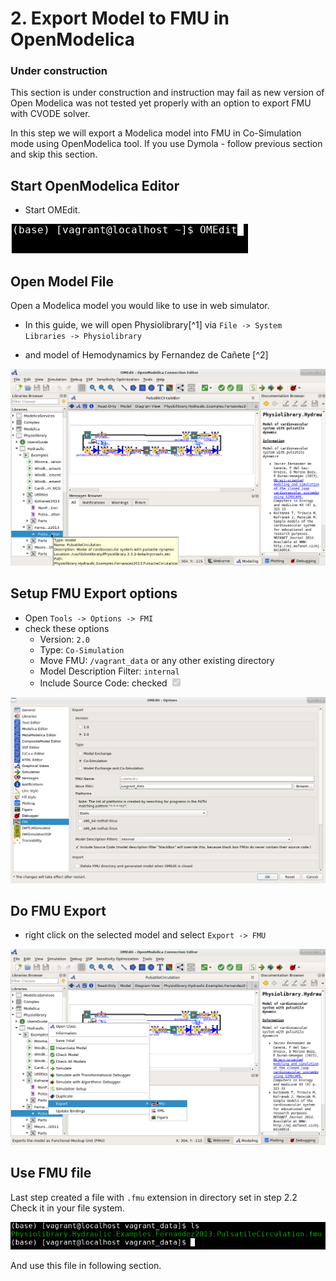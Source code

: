 # 2. Export Model to FMU in OpenModelica

<div class="w3-panel w3-pale-red w3-border w3-display-container">
  <h3>Under construction</h3>
  <p>This section is under construction and instruction may fail as new version of Open Modelica was not tested yet properly with an option to export FMU with CVODE solver.</p>
</div>

In this step we will export a Modelica model into FMU in Co-Simulation mode using OpenModelica tool. If you use Dymola - follow previous section and skip this section.

## Start OpenModelica Editor 

* Start OMEdit.

![OMStart](OM_Start.png)


## Open Model File

Open a Modelica model you would like to use in web simulator. 
* In this guide, we will open Physiolibrary[^1] via `File -> System Libraries -> Physiolibrary`

* and model of Hemodynamics by Fernandez de Cañete [^2] 

![OM_MeursModel](OM_CaneteModel.png)

## Setup FMU Export options
* Open `Tools -> Options -> FMI`
* check these options
  * Version: `2.0`
  * Type: `Co-Simulation`
  * Move FMU: `/vagrant_data` or any other existing directory
  * Model Description Filter: `internal`
  * Include Source Code: checked <input type="checkbox" checked disabled/>

![OM_FMUSettings](OM_FMUSettings.png)

## Do FMU Export
  * right click on the selected model and select `Export -> FMU`

![OM_FMUExport](OM_FMUExport.png)


## Use FMU file

Last step created a file with `.fmu` extension in directory set in step 2.2 
Check it in your file system. 

![bash_FMUFile](bash_FMUFile.png)

And use this file in following section.


